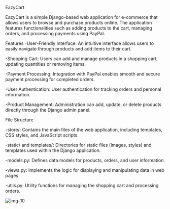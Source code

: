 EazyCart

EazyCart is a simple Django-based web application for e-commerce that allows users to browse and purchase products online. The application features functionalities such as adding products to the cart, managing orders, and processing payments using PayPal.

Features
-User-Friendly Interface: An intuitive interface allows users to easily navigate through products and add items to their cart.

-Shopping Cart: Users can add and manage products in a shopping cart, updating quantities or removing items.

-Payment Processing: Integration with PayPal enables smooth and secure payment processing for completed orders.

-User Authentication: User authentication for tracking orders and personal information.

-Product Management: Administration can add, update, or delete products directly through the Django admin panel.

File Structure

-store/: Contains the main files of the web application, including templates, CSS styles, and JavaScript scripts.

-static/ and templates/: Directories for static files (images, styles) and templates used within the Django application.

-models.py: Defines data models for products, orders, and user information.

-views.py: Implements the logic for displaying and manipulating data in web pages

-utils.py: Utility functions for managing the shopping cart and processing orders.

![img-10](https://github.com/AlexPanainte/E-commerce/assets/126809877/403af58e-790a-4df6-87bc-40b13cb6322b)
